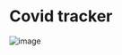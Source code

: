 # Covid tracker

![image](https://user-images.githubusercontent.com/57620352/119829134-c777bf00-beaf-11eb-88da-b14bbda5c765.png)
